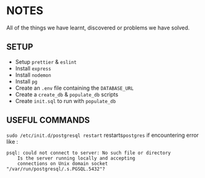 # NOTES

All of the things we have learnt, discovered or problems we have solved.

## SETUP

- Setup `prettier` & `eslint`
- Install `express`
- Install `nodemon`
- Install `pg`
- Create an `.env` file containing the `DATABASE_URL`
- Create a `create_db` & `populate_db` scripts
- Create `init.sql` to run with `populate_db`

## USEFUL COMMANDS

`sudo /etc/init.d/postgresql restart` restarts`postgres` if encountering error like :

```
psql: could not connect to server: No such file or directory
    Is the server running locally and accepting
    connections on Unix domain socket "/var/run/postgresql/.s.PGSQL.5432"?
```
